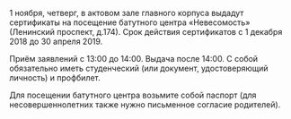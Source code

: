1 ноября, четверг, в актовом зале главного корпуса выдадут сертификаты на посещение батутного центра «Невесомость» (Ленинский проспект, д.174). Срок действия сертификатов с 1 декабря 2018 до 30 апреля 2019.

Приём заявлений с 13:00 до 14:00. Выдача после 14:00. С собой обязательно иметь студенческий (или документ, удостоверяющий личность) и профбилет.

Для посещении батутного центра возьмите собой паспорт (для несовершеннолетних также нужно письменное согласие родителей).